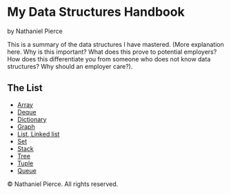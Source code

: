 
<h1>My Data Structures Handbook</h1>

<p>by Nathaniel Pierce</p>

<p>This is a summary of the data structures I have mastered. (More explanation here.
Why is this important? What does this prove to potential employers? How does this
differentiate you from someone who does not know data structures? Why should an
employer care?).</p>

<h2>The List</h2>

<ul>
  <li><a href="array.md">Array</a>
  <li><a href="deque.md">Deque</a>
  <li><a href="dictionary.md">Dictionary</a>
  <li><a href="graph.md">Graph</a>
  <li><a href="list.md">List, Linked list</a>
  <li><a href="set.md">Set</a>
  <li><a href="stack.md">Stack</a>
  <li><a href="tree.md">Tree</a>
  <li><a href="tuple.md">Tuple</a>
  <li><a href="array.md">Queue</a>
</ul>


<p>&copy; Nathaniel Pierce. All rights reserved.</p>
